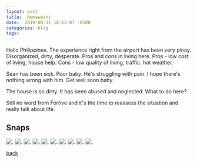 ```yaml
---
layout: post
title:  Nemawashi
date:  2019-08-31 18:13:07 -0500
categories: blog 
tags: 
---
```


Hello Philippines. The experience right from the airport has been very pinoy. Disorganized, dirty, desperate. Pros and cons in living here. Pros - low cost of living, house help. Cons - low quality of living, traffic. hot weather.

Sean has been sick. Poor baby. He's struggling with pain. I hope there's nothing wrong with him. Get well soon baby.

The house is so dirty. It has been abused and neglected. What to do here?

Still no word from Fortive and it's the time to reassess the situation and really talk about life.

## Snaps

![](/assets/img/1908/20190828-babyflier.jpg ".")
![](/assets/img/1908/20190828-byehalbe.jpg ".")
![](/assets/img/1908/20190828-byehalme.jpg ".")
![](/assets/img/1908/20190828-nosleep.jpg ".")
![](/assets/img/1908/20190828-reunited.jpg ".")
![](/assets/img/1908/20190830-manila.jpg ".")
![](/assets/img/1908/20190830-sickbaby.jpg ".")
![](/assets/img/1908/20190831-ace.jpg ".")
![](/assets/img/1909/20190901-smbf.jpg ".")
![](/assets/img/1909/20190902-smb.jpg ".")

[back](/blog)
